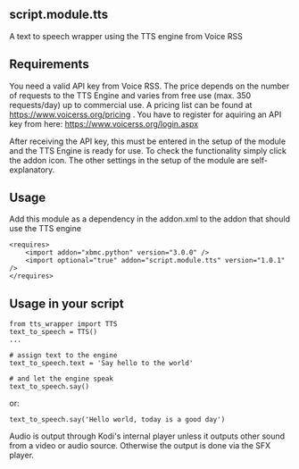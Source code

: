 ## script.module.tts ##

A text to speech wrapper using the TTS engine from Voice RSS

## Requirements ##

You need a valid API key from Voice RSS. The price depends on the number of requests to the TTS Engine and varies from 
free use (max. 350 requests/day) up to commercial use. A pricing list can be found at https://www.voicerss.org/pricing . You
have to register for aquiring an API key from here: https://www.voicerss.org/login.aspx

After receiving the API key, this must be entered in the setup of the module and the TTS Engine is ready for use. To check 
the functionality simply click the addon icon. The other settings in the setup of the module are self-explanatory.

## Usage ##

Add this module as a dependency in the addon.xml to the addon that should use the TTS engine

    <requires>
	    <import addon="xbmc.python" version="3.0.0" />
        <import optional="true" addon="script.module.tts" version="1.0.1" />
    </requires>

## Usage in your script ##

    from tts_wrapper import TTS
    text_to_speech = TTS()
    ...

    # assign text to the engine
    text_to_speech.text = 'Say hello to the world'

    # and let the engine speak
    text_to_speech.say()

or:

    text_to_speech.say('Hello world, today is a good day')
    

Audio is output through Kodi's internal player unless it outputs other sound from a video or audio source. Otherwise 
the output is done via the SFX player. 